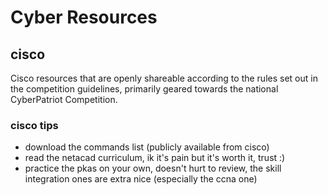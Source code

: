 # Cyber Resources


## cisco
Cisco resources that are openly shareable according to the rules set out in the competition guidelines, primarily geared towards the national CyberPatriot Competition.

### cisco tips
- download the commands list (publicly available from cisco)
- read the netacad curriculum, ik it's pain but it's worth it, trust :)
- practice the pkas on your own, doesn't hurt to review, the skill integration ones are extra nice (especially the ccna one)

